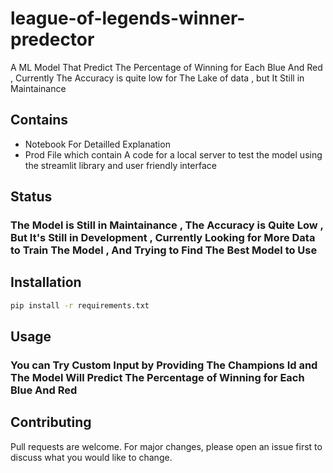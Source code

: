 # league-of-legends-winner-predector

 A ML Model That Predict The Percentage of Winning for Each Blue And Red , Currently The Accuracy is quite low  for The Lake of data , but It Still in Maintainance

## Contains

- Notebook For Detailled Explanation
- Prod File which contain A code for a local server to test the model using the streamlit library and user friendly interface

## Status

### The Model is Still in Maintainance , The Accuracy is Quite Low , But It's Still in Development , Currently Looking for More Data to Train The Model , And Trying to Find The Best Model to Use

## Installation

```bash
pip install -r requirements.txt
```

## Usage

### You can Try Custom Input by Providing The Champions Id and The Model Will Predict The Percentage of Winning for Each Blue And Red

## Contributing

Pull requests are welcome. For major changes, please open an issue first to discuss what you would like to change.
